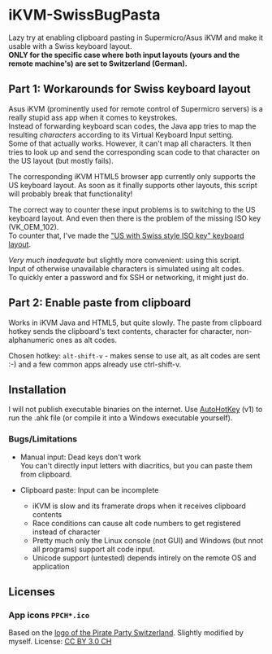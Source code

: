 # iKVM-SwissBugPasta

Lazy try at enabling clipboard pasting in Supermicro/Asus iKVM and make it usable with a Swiss keyboard layout.  
**ONLY for the specific case where both input layouts (yours and the remote machine's) are set to Switzerland (German).**

## Part 1: Workarounds for Swiss keyboard layout

Asus iKVM (prominently used for remote control of Supermicro servers) is a really stupid ass app when it comes to keystrokes.  
Instead of forwarding keyboard scan codes, the Java app tries to map the resulting *characters* according to its Virtual Keyboard Input setting.  
Some of that actually works. However, it can't map all characters. It then tries to look up and send the corresponding scan code to that character on the US layout (but mostly fails).  
  
The corresponding iKVM HTML5 browser app currently only supports the US keyboard layout. As soon as it finally supports other layouts, this script will probably break that functionality!  
  
The correct way to counter these input problems is to switching to the US keyboard layout. And even then there is the problem of the missing ISO key (VK_OEM_102).  
To counter that, I've made the ["US with Swiss style ISO key" keyboard layout](https://github.com/Tabiskabis/us-iso-layout).  
  
*Very much inadequate* but slightly more convenient: using this script.  
Input of otherwise unavailable characters is simulated using alt codes.  
To quickly enter a password and fix SSH or networking, it might just do.  

## Part 2: Enable paste from clipboard

Works in iKVM Java and HTML5, but quite slowly.
The paste from clipboard hotkey sends the clipboard's text contents, character for character, non-alphanumeric ones as alt codes.  
  
Chosen hotkey: `alt-shift-v` - makes sense to use alt, as alt codes are sent :-) and a few common apps already use ctrl-shift-v.

## Installation

I will not publish executable binaries on the internet. Use [AutoHotKey](https://www.autohotkey.com/) (v1) to run the .ahk file (or compile it into a Windows executable yourself).  

### Bugs/Limitations

 - Manual input: Dead keys don't work  
   You can't directly input letters with diacritics, but you can paste them from clipboard.
   
 - Clipboard paste: Input can be incomplete
   - iKVM is slow and its framerate drops when it receives clipboard contents
   - Race conditions can cause alt code numbers to get registered instead of character
   - Pretty much only the Linux console (not GUI) and Windows (but nnot all programs) support alt code input.
   - Unicode support (untested) depends intirely on the remote OS and application

## Licenses

### App icons `PPCH*.ico`
Based on the [logo of the Pirate Party Switzerland](https://www.piratenpartei.ch/logos-und-fotos/). Slightly modified by myself.
License: [CC BY 3.0 CH](https://creativecommons.org/licenses/by/3.0/ch/)
